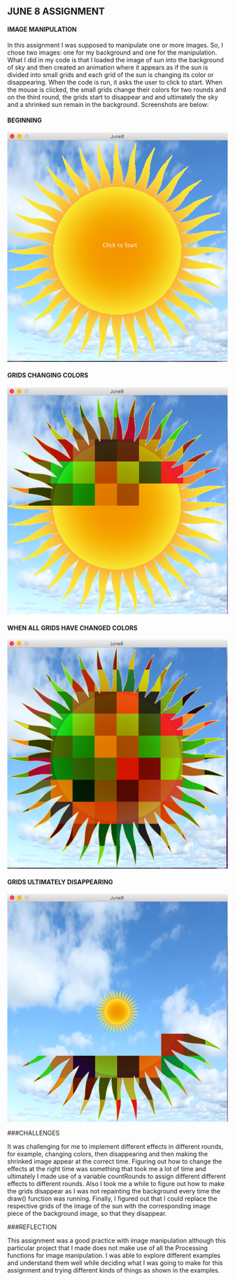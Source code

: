 ## JUNE 8 ASSIGNMENT
#### IMAGE MANIPULATION

In this assignment I was supposed to manipulate one or more images. So, I chose two images: one for my background and one for the manipulation. What I did in my code is that I loaded the image of sun into the background of sky and then created an animation where it appears as if the sun is divided into small grids and each grid of the sun is changing its color or disappearing. When the code is run, it asks the user to click to start. When the mouse is clicked, the small grids change their colors for two rounds and on the third round, the grids start to disappear and and ultimately the sky and a shrinked sun remain in the background. Screenshots are below:

#### BEGINNING

![](SSJune8_1.png)

#### GRIDS CHANGING COLORS

![](SSJune8_2.png)

#### WHEN ALL GRIDS HAVE CHANGED COLORS

![](SSJune8_3.png)

#### GRIDS ULTIMATELY DISAPPEARING

![](SSJune8_4.png)

###CHALLENGES

It was challenging for me to implement different effects in different rounds, for example, changing colors, then disappearing and then making the shrinked image appear at the correct time. Figuring out how to change the effects at the right time was something that took me a lot of time and ultimately I made use of a variable countRounds to assign different different effects to different rounds. Also I took me a while to figure out how to make the grids disappear as I was not repainting the background every time the draw() function was running. Finally, I figured out that I could replace the respective grids of the image of the sun with the corresponding image piece of the background image, so that they disappear.

###REFLECTION

This assignment was a good practice with image manipulation although this particular project that I made does not make use of all the Processing functions for image manipulation. I was able to explore different examples and understand them well while deciding what I was going to make for this assignment and trying different kinds of things as shown in the examples.

